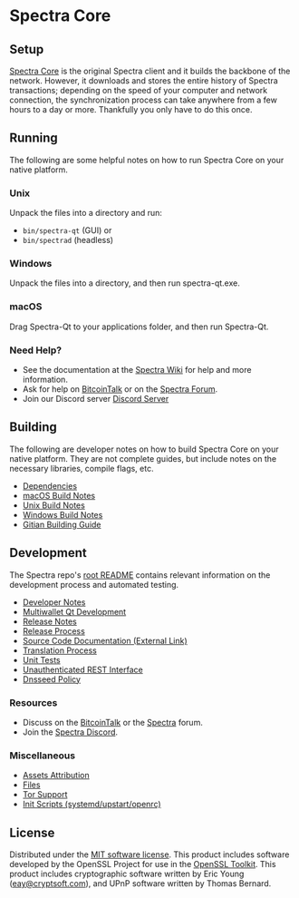 Spectra Core
=============

Setup
---------------------
[Spectra Core](http://spectrablockchain.com/wallet) is the original Spectra client and it builds the backbone of the network. However, it downloads and stores the entire history of Spectra transactions; depending on the speed of your computer and network connection, the synchronization process can take anywhere from a few hours to a day or more. Thankfully you only have to do this once.

Running
---------------------
The following are some helpful notes on how to run Spectra Core on your native platform.

### Unix

Unpack the files into a directory and run:

- `bin/spectra-qt` (GUI) or
- `bin/spectrad` (headless)

### Windows

Unpack the files into a directory, and then run spectra-qt.exe.

### macOS

Drag Spectra-Qt to your applications folder, and then run Spectra-Qt.

### Need Help?

* See the documentation at the [Spectra Wiki](https://https://github.com/Spectra-blockchain/SPECTRA/wiki)
for help and more information.
* Ask for help on [BitcoinTalk](https://bitcointalk.org/index.php?topic=1262920.0) or on the [Spectra Forum](http://forum.spectrablockchain.com/).
* Join our Discord server [Discord Server](https://https://discord.gg/HwVvDy7HDU)

Building
---------------------
The following are developer notes on how to build Spectra Core on your native platform. They are not complete guides, but include notes on the necessary libraries, compile flags, etc.

- [Dependencies](dependencies.md)
- [macOS Build Notes](build-osx.md)
- [Unix Build Notes](build-unix.md)
- [Windows Build Notes](build-windows.md)
- [Gitian Building Guide](gitian-building.md)

Development
---------------------
The Spectra repo's [root README](/README.md) contains relevant information on the development process and automated testing.

- [Developer Notes](developer-notes.md)
- [Multiwallet Qt Development](multiwallet-qt.md)
- [Release Notes](release-notes.md)
- [Release Process](release-process.md)
- [Source Code Documentation (External Link)](https://www.fuzzbawls.pw/spectra/doxygen/)
- [Translation Process](translation_process.md)
- [Unit Tests](unit-tests.md)
- [Unauthenticated REST Interface](REST-interface.md)
- [Dnsseed Policy](dnsseed-policy.md)

### Resources
* Discuss on the [BitcoinTalk](https://bitcointalk.org/index.php?topic=1262920.0) or the [Spectra](http://forum.spectrablockchain.com/) forum.
* Join the [Spectra Discord](https://https://discord.gg/HwVvDy7HDU).

### Miscellaneous
- [Assets Attribution](assets-attribution.md)
- [Files](files.md)
- [Tor Support](tor.md)
- [Init Scripts (systemd/upstart/openrc)](init.md)

License
---------------------
Distributed under the [MIT software license](/COPYING).
This product includes software developed by the OpenSSL Project for use in the [OpenSSL Toolkit](https://www.openssl.org/). This product includes
cryptographic software written by Eric Young ([eay@cryptsoft.com](mailto:eay@cryptsoft.com)), and UPnP software written by Thomas Bernard.
